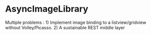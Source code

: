 # AsyncImageLibrary
Multiple problems : 1) Implement image binding to a listview/gridview without Volley/Picasso. 2) A sustainable REST middle layer
